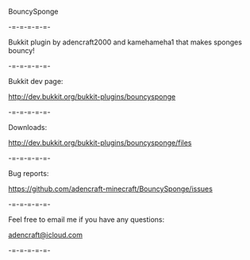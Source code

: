 BouncySponge

-=-=-=-=-=-

Bukkit plugin by adencraft2000 and kamehameha1 that makes sponges bouncy!

-=-=-=-=-=-

Bukkit dev page:

http://dev.bukkit.org/bukkit-plugins/bouncysponge

-=-=-=-=-=-

Downloads:

http://dev.bukkit.org/bukkit-plugins/bouncysponge/files

-=-=-=-=-=-

Bug reports:

https://github.com/adencraft-minecraft/BouncySponge/issues

-=-=-=-=-=-

Feel free to email me if you have any questions:

adencraft@icloud.com

-=-=-=-=-=-
